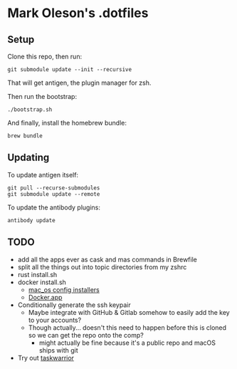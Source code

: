 # Mark Oleson's .dotfiles

## Setup

Clone this repo, then run:

```shell
git submodule update --init --recursive
```

That will get antigen, the plugin manager for zsh.

Then run the bootstrap:

```shell
./bootstrap.sh
```

And finally, install the homebrew bundle:

```shell
brew bundle
```

## Updating

To update antigen itself:

```shell
git pull --recurse-submodules
git submodule update --remote
```

To update the antibody plugins:

```shell
antibody update
```

## TODO

- add all the apps ever as cask and mas commands in Brewfile
- split all the things out into topic directories from my zshrc
- rust install.sh
- docker install.sh
  - [mac_os config installers](https://github.com/bkuhlmann/mac_os/blob/master/lib/installers.sh)
  - [Docker.app](https://github.com/bkuhlmann/mac_os-config/blob/acf742e076a3ece9d229aef2e8dd53fb0dcf4f1d/lib/settings.sh#L34)
- Conditionally generate the ssh keypair
  - Maybe integrate with GitHub & Gitlab somehow to easily add the key to your accounts?
  - Though actually... doesn't this need to happen before this is cloned so we can get the repo onto the comp?
    - might actually be fine because it's a public repo and macOS ships with git
- Try out [taskwarrior](https://taskwarrior.org/)
